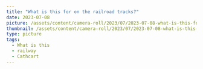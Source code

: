 ```yaml
---
title: "What is this for on the railroad tracks?"
date: 2023-07-08
picture: /assets/content/camera-roll/2023/07/2023-07-08-what-is-this-for-on-the-railroad-tracks/20230709_022816814_iOS.jpg
thumbnail: /assets/content/camera-roll/2023/07/2023-07-08-what-is-this-for-on-the-railroad-tracks/20230709_022816814_iOS-thumbnail.jpg
type: picture
tags:
  - What is this
  - railway
  - Cathcart
---
```

